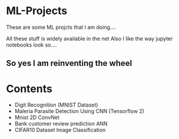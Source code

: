# ML-Projects

These are some ML projcts that I am doing....

All these stuff is widely available in the net
Also I like the way jupyter notebooks look so....

## So yes I am reinventing the wheel

# Contents
- Digit Recognition (MNIST Dataset)
- Maleria Parasite Detection Using CNN (Tensorflow 2)
- Mnist 2D ConvNet 
- Bank customer review prediction ANN
- CIFAR10 Dataset Image Classification 